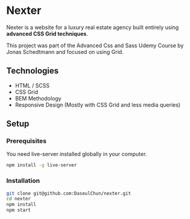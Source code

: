 # Nexter
Nexter is a website for a luxury real estate agency built entirely using **advanced CSS Grid techniques**. 

This project was part of the Advanced Css and Sass Udemy Course by Jonas Schedtmann and focused on using Grid.

## Technologies
* HTML / SCSS
* CSS Grid
* BEM Methodology
* Responsive Design (Mostly with CSS Grid and less media queries)

## Setup
### Prerequisites
You need live-server installed globally in your computer.

```sh
npm install -g live-server
```

### Installation
```sh
git clone git@github.com:DaseulChun/nexter.git
cd nexter
npm install
npm start
```
